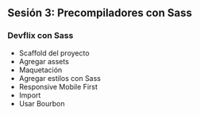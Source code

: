 ## Sesión 3: Precompiladores con Sass

### Devflix con Sass
* Scaffold del proyecto
* Agregar assets
* Maquetación
* Agregar estilos con Sass
* Responsive Mobile First
* Import
* Usar Bourbon
